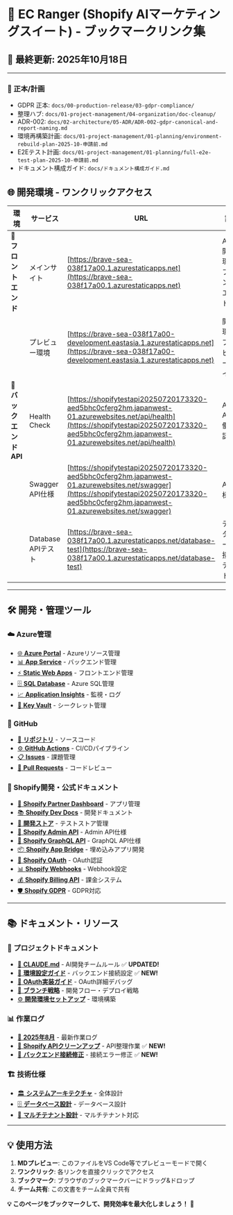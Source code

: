 # 🔖 EC Ranger (Shopify AIマーケティングスイート) - ブックマークリンク集

## 📅 最終更新: 2025年10月18日

---

### 🔗 正本/計画
- GDPR 正本: `docs/00-production-release/03-gdpr-compliance/`
- 整理ハブ: `docs/01-project-management/04-organization/doc-cleanup/`
- ADR-002: `docs/02-architecture/05-ADR/ADR-002-gdpr-canonical-and-report-naming.md`
- 環境再構築計画: `docs/01-project-management/01-planning/environment-rebuild-plan-2025-10-申請前.md`
- E2Eテスト計画: `docs/01-project-management/01-planning/full-e2e-test-plan-2025-10-申請前.md`
- ドキュメント構成ガイド: `docs/ドキュメント構成ガイド.md`

## 🌐 **開発環境 - ワンクリックアクセス**

| 環境 | サービス | URL | 説明 |
|---|---|---|---|
| **📱 フロントエンド** | メインサイト | [https://brave-sea-038f17a00.1.azurestaticapps.net](https://brave-sea-038f17a00.1.azurestaticapps.net) | Azure開発環境フロントエンド |
| | プレビュー環境 | [https://brave-sea-038f17a00-development.eastasia.1.azurestaticapps.net](https://brave-sea-038f17a00-development.eastasia.1.azurestaticapps.net) | 開発環境プレビューサイト |
| **🔌 バックエンドAPI** | Health Check | [https://shopifytestapi20250720173320-aed5bhc0cferg2hm.japanwest-01.azurewebsites.net/api/health](https://shopifytestapi20250720173320-aed5bhc0cferg2hm.japanwest-01.azurewebsites.net/api/health) | Azure API稼働確認 |
| | Swagger API仕様 | [https://shopifytestapi20250720173320-aed5bhc0cferg2hm.japanwest-01.azurewebsites.net/swagger](https://shopifytestapi20250720173320-aed5bhc0cferg2hm.japanwest-01.azurewebsites.net/swagger) | API仕様書 |
| | Database APIテスト | [https://brave-sea-038f17a00.1.azurestaticapps.net/database-test](https://brave-sea-038f17a00.1.azurestaticapps.net/database-test) | データベース接続テスト |

---

## 🛠️ **開発・管理ツール**

### **☁️ Azure管理**
- [🌐 **Azure Portal**](https://portal.azure.com) - Azureリソース管理
- [📊 **App Service**](https://portal.azure.com/#view/HubsExtension/BrowseResource/resourceType/Microsoft.Web%2Fsites) - バックエンド管理
- [⚡ **Static Web Apps**](https://portal.azure.com/#view/HubsExtension/BrowseResource/resourceType/Microsoft.Web%2FStaticSites) - フロントエンド管理
- [🗄️ **SQL Database**](https://portal.azure.com/#view/HubsExtension/BrowseResource/resourceType/Microsoft.Sql%2Fservers) - Azure SQL管理
- [📈 **Application Insights**](https://portal.azure.com/#view/HubsExtension/BrowseResource/resourceType/microsoft.insights%2Fcomponents) - 監視・ログ
- [🔐 **Key Vault**](https://portal.azure.com/#view/HubsExtension/BrowseResource/resourceType/Microsoft.KeyVault%2Fvaults) - シークレット管理

### **🔄 GitHub**
- [📂 **リポジトリ**](https://github.com/sideworks-fuk/shopify-ai-marketing-suite) - ソースコード
- [⚙️ **GitHub Actions**](https://github.com/sideworks-fuk/shopify-ai-marketing-suite/actions) - CI/CDパイプライン
- [📋 **Issues**](https://github.com/sideworks-fuk/shopify-ai-marketing-suite/issues) - 課題管理
- [🔀 **Pull Requests**](https://github.com/sideworks-fuk/shopify-ai-marketing-suite/pulls) - コードレビュー

### **🏪 Shopify開発・公式ドキュメント**
- [🔧 **Shopify Partner Dashboard**](https://partners.shopify.com) - アプリ管理
- [📚 **Shopify Dev Docs**](https://shopify.dev) - 開発ドキュメント
- [🧪 **開発ストア**](https://admin.shopify.com/store/fuk-dev1) - テストストア管理
- [📖 **Shopify Admin API**](https://shopify.dev/docs/admin-api) - Admin API仕様
- [🔌 **Shopify GraphQL API**](https://shopify.dev/docs/admin-api/graphql) - GraphQL API仕様
- [📦 **Shopify App Bridge**](https://shopify.dev/docs/app-bridge) - 埋め込みアプリ開発
- [🔐 **Shopify OAuth**](https://shopify.dev/docs/apps/auth/oauth) - OAuth認証
- [📊 **Shopify Webhooks**](https://shopify.dev/docs/apps/webhooks) - Webhook設定
- [💰 **Shopify Billing API**](https://shopify.dev/docs/apps/billing) - 課金システム
- [🛡️ **Shopify GDPR**](https://shopify.dev/docs/apps/store/data-protection) - GDPR対応

---

## 📚 **ドキュメント・リソース**

### **📖 プロジェクトドキュメント**
- [📝 **CLAUDE.md**](./CLAUDE.md) - AI開発チームルール ✅ **UPDATED!**
- [📝 **環境設定ガイド**](./04-development/backend-connection-setup-guide.md) - バックエンド接続設定 ✅ **NEW!**
- [🔐 **OAuth実装ガイド**](./04-development/shopify-oauth-debug-guide.md) - OAuth詳細デバッグ
- [🌳 **ブランチ戦略**](./05-operations/branch-strategy-and-deployment-plan.md) - 開発フロー・デプロイ戦略
- [⚙️ **開発環境セットアップ**](./04-development/DEVELOPMENT-SETUP-MASTER.md) - 環境構築

### **📊 作業ログ**
- [📁 **2025年8月**](./worklog/2025/08/) - 最新作業ログ
- [🔧 **Shopify APIクリーンアップ**](./worklog/2025/08/2025-08-11-shopify-api-cleanup.md) - API整理作業 ✅ **NEW!**
- [🔌 **バックエンド接続修正**](./worklog/2025/08/2025-08-11-backend-connection-fix.md) - 接続エラー修正 ✅ **NEW!**

### **🏗️ 技術仕様**
- [🏛️ **システムアーキテクチャ**](./02-architecture/system-architecture.md) - 全体設計
- [🗄️ **データベース設計**](./03-design-specs/database/DATABASE-DESIGN.md) - データベース設計
- [🔐 **マルチテナント設計**](./03-design-specs/multi-tenant-architecture/README.md) - マルチテナント対応

---

## 💡 **使用方法**

1. **MDプレビュー**: このファイルをVS Code等でプレビューモードで開く
2. **ワンクリック**: 各リンクを直接クリックでアクセス
3. **ブックマーク**: ブラウザのブックマークバーにドラッグ&ドロップ
4. **チーム共有**: この文書をチーム全員で共有

**💡 このページをブックマークして、開発効率を最大化しましょう！** 🚀